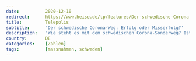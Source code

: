 ```yaml
---
date:          2020-12-10
redirect:      https://www.heise.de/tp/features/Der-schwedische-Corona-Weg-Erfolg-oder-Misserfolg-4984494.html
title:         Telepolis
subtitle:      'Der schwedische Corona-Weg: Erfolg oder Misserfolg?'
description:   'Wie steht es mit dem schwedischen Corona-Sonderweg? Ist es überhaupt noch ein Sonderweg? Wie ist momentan die Lage in Schweden? Und wie sind die gesundheitlichen und ökonomischen Auswirkungen?'
country:       DE
categories:    [Zahlen]
tags:          [massnahmen, schweden]
---
```

